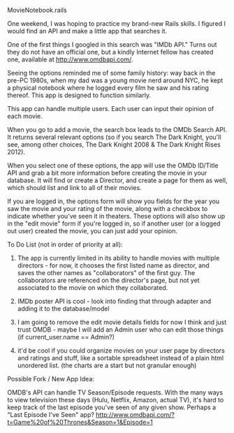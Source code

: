 MovieNotebook.rails 

One weekend, I was hoping to practice my brand-new Rails skills. I figured I would find an API and make a little app that searches it. 

One of the first things I googled in this search was "IMDb API." Turns out they do not have an official one, but a kindly Internet fellow has created one, available at http://www.omdbapi.com/. 

Seeing the options reminded me of some family history: way back in the pre-PC 1980s, when my dad was a young movie nerd around NYC, he kept a physical notebook where he logged every film he saw and his rating thereof. This app is designed to function similarly. 

This app can handle multiple users. Each user can input their opinion of each  movie. 

When you go to add a movie, the search box leads to the OMDb Search API. It returns several relevant options (so if you search The Dark Knight, you'll see, among other choices, The Dark Knight 2008 & The Dark Knight Rises 2012).

When you select one of these options, the app will use the OMDb ID/Title API and grab a bit more information before creating the movie in your database. It will find or create a Director, and create a page for them as well, which should list and link to all of their movies.

If you are logged in, the options form will show you fields for the year you saw the movie and your rating of the movie, along with a checkbox to indicate whether you've seen it in theaters. These options will also show up in the "edit movie" form if you're logged in, so if another user (or a logged out user) created the movie, you can just add your opinion. 

To Do List (not in order of priority at all):

  1) The app is currently limited in its ability to handle movies with multiple directors - for now, it chooses the first listed name as director, and saves the other names as "collaborators" of the first guy. The collaborators are referenced on the director's page, but not yet associated to the movie on which they collaborated.

  2) IMDb poster API is cool - look into finding that through adapter and adding it to the database/model

  3) I am going to remove the edit movie details fields for now I think and just trust OMDB - maybe I will add an Admin user who can edit those things (if current_user.name == Admin?)

  4) it'd be cool if you could organize movies on your user page by directors and ratings and stuff, like a sortable spreadsheet instead of a plain html unordered list. (the charts are a start but not granular enough)

Possible Fork / New App Idea:

OMDB's API can handle TV Season/Episode requests. 
With the many ways to view television these days (Hulu, Netflix, Amazon, actual TV), it's hard to keep track of the last episode you've seen of any given show. Perhaps a "Last Episode I've Seen" app? 
http://www.omdbapi.com/?t=Game%20of%20Thrones&Season=1&Episode=1